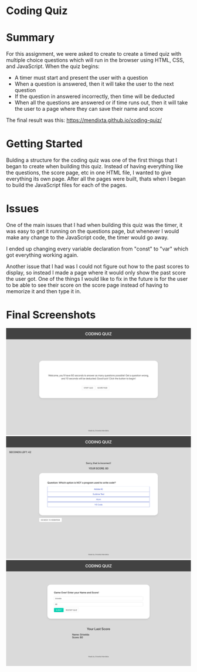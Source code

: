 # Coding Quiz 

# Summary 
For this assignment, we were asked to create to create a timed quiz with multiple choice questions which will run in the browser using HTML, CSS, and JavaScript. When the quiz begins: 
- A timer must start and present the user with a question
- When a question is answered, then it will take the user to the next question
- If the question in answered incorrectly, then time will be deducted
- When all the questions are answered or if time runs out, then it will take the user to a page where they can save their name and score 

The final result was this: https://mendixta.github.io/coding-quiz/


# Getting Started
Bulding a structure for the coding quiz was one of the first things that I began to create when building this quiz. Instead of having everything like the questions, the score page, etc in one HTML file, I wanted to give everything its own page. After all the pages were built, thats when I began to build the JavaScript files for each of the pages.

# Issues
One of the main issues that I had when building this quiz was the timer, it was easy to get it running on the questions page, but whenever I would make any change to the JavaScript code, the timer would go away.

I ended up changing every variable declaration from "const" to "var" which got everything working again.

Another issue that I had was I could not figure out how to the past scores to display, so instead I made a page where it would only show the past score the user got. One of the things I would like to fix in the future is for the user to be able to see their score on the score page instead of having to memorize it and then type it in.

# Final Screenshots
<img src= '/screenshots/gameStart.png'>

<img src= '/screenshots/game.png'>

<img src= '/screenshots/gameEnd.png'>